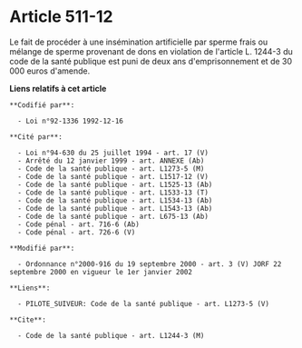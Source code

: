 # Article 511-12

Le fait de procéder à une insémination artificielle par sperme frais ou mélange de sperme provenant de dons en violation de
l'article L. 1244-3 du code de la santé publique est puni de deux ans d'emprisonnement et de 30 000 euros d'amende.

**Liens relatifs à cet article**

	**Codifié par**:

	  - Loi n°92-1336 1992-12-16

	**Cité par**:

	  - Loi n°94-630 du 25 juillet 1994 - art. 17 (V)
	  - Arrêté du 12 janvier 1999 - art. ANNEXE (Ab)
	  - Code de la santé publique - art. L1273-5 (M)
	  - Code de la santé publique - art. L1517-12 (V)
	  - Code de la santé publique - art. L1525-13 (Ab)
	  - Code de la santé publique - art. L1533-13 (T)
	  - Code de la santé publique - art. L1534-13 (Ab)
	  - Code de la santé publique - art. L1543-13 (Ab)
	  - Code de la santé publique - art. L675-13 (Ab)
	  - Code pénal - art. 716-6 (Ab)
	  - Code pénal - art. 726-6 (V)

	**Modifié par**:

	  - Ordonnance n°2000-916 du 19 septembre 2000 - art. 3 (V) JORF 22 septembre 2000 en vigueur le 1er janvier 2002

	**Liens**:

	  - PILOTE_SUIVEUR: Code de la santé publique - art. L1273-5 (V)

	**Cite**:

	  - Code de la santé publique - art. L1244-3 (M)
